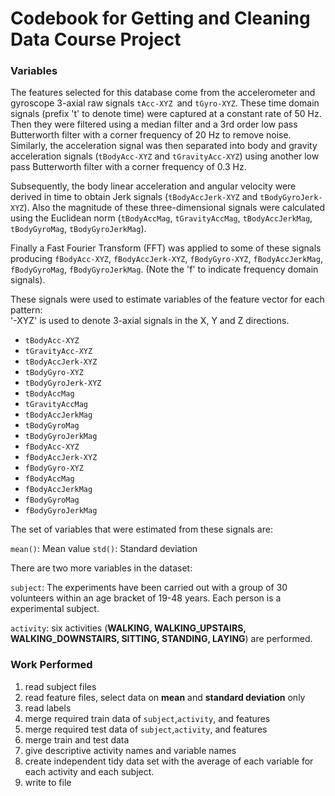 # Codebook for Getting and Cleaning Data Course Project

### Variables 
The features selected for this database come from the accelerometer and gyroscope 3-axial raw signals `tAcc-XYZ `and `tGyro-XYZ`. These time domain signals (prefix 't' to denote time) were captured at a constant rate of 50 Hz. Then they were filtered using a median filter and a 3rd order low pass Butterworth filter with a corner frequency of 20 Hz to remove noise. Similarly, the acceleration signal was then separated into body and gravity acceleration signals (`tBodyAcc-XYZ` and `tGravityAcc-XYZ`) using another low pass Butterworth filter with a corner frequency of 0.3 Hz. 

Subsequently, the body linear acceleration and angular velocity were derived in time to obtain Jerk signals (`tBodyAccJerk-XYZ` and `tBodyGyroJerk-XYZ`). Also the magnitude of these three-dimensional signals were calculated using the Euclidean norm (`tBodyAccMag`, `tGravityAccMag`, `tBodyAccJerkMag`, `tBodyGyroMag`, `tBodyGyroJerkMag`). 

Finally a Fast Fourier Transform (FFT) was applied to some of these signals producing `fBodyAcc-XYZ`, `fBodyAccJerk-XYZ`, `fBodyGyro-XYZ`, `fBodyAccJerkMag`, `fBodyGyroMag`, `fBodyGyroJerkMag`. (Note the 'f' to indicate frequency domain signals). 

These signals were used to estimate variables of the feature vector for each pattern:  
'-XYZ' is used to denote 3-axial signals in the X, Y and Z directions.

* `tBodyAcc-XYZ`
* `tGravityAcc-XYZ`
* `tBodyAccJerk-XYZ`
* `tBodyGyro-XYZ`
* `tBodyGyroJerk-XYZ`
* `tBodyAccMag`
* `tGravityAccMag`
* `tBodyAccJerkMag`
* `tBodyGyroMag`
* `tBodyGyroJerkMag`
* `fBodyAcc-XYZ`
* `fBodyAccJerk-XYZ`
* `fBodyGyro-XYZ`
* `fBodyAccMag`
* `fBodyAccJerkMag`
* `fBodyGyroMag`
* `fBodyGyroJerkMag`

The set of variables that were estimated from these signals are: 

`mean()`: Mean value
`std()`: Standard deviation

There are two more variables in the dataset:

`subject`: The experiments have been carried out with a group of 30 volunteers within an age bracket of 19-48 years. Each person is a experimental subject.

`activity`: six activities (**WALKING, WALKING_UPSTAIRS, WALKING_DOWNSTAIRS, SITTING, STANDING, LAYING**) are performed.

### Work Performed

1. read subject files
2. read feature files, select data on **mean** and **standard deviation** only
3. read labels
4. merge required train data of `subject`,`activity`, and features
5. merge required test data of `subject`,`activity`, and features
6. merge train and test data
7. give descriptive activity names and variable names
8. create independent tidy data set with the average of each variable for each activity and each subject.
9. write to file

